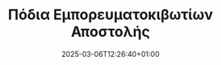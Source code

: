 ---
title: "Πόδια Εμπορευματοκιβωτίων Αποστολής"
description: "Confoot - Απλοποιήστε τη διαχείριση μεταφορών κοντέινερ"
date: 2025-03-06T12:26:40+01:00
draft: false
---